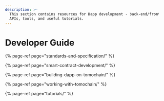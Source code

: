 ```yaml
---
description: >-
  This section contains resources for Dapp development - back-end/front-end
  APIs, tools, and useful tutorials.
---
```


# Developer Guide



{% page-ref page="standards-and-specification/" %}

{% page-ref page="smart-contract-development/" %}

{% page-ref page="building-dapp-on-tomochain/" %}

{% page-ref page="working-with-tomochain/" %}

{% page-ref page="tutorials/" %}



